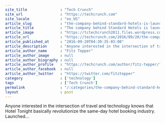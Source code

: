 ```yaml
---
site_title               : "Tech Crunch"
site_url                 : "https://techcrunch.com"
site_locale              : "en_US"
article_slug             : "the-company-behind-standard-hotels-is-launching-one-night-a-same-day-booking-app-to-rival-hotel-tonight"
article_title            : "The company behind Standard Hotels is launching One Night, a same-day booking app to rival Hotel Tonight"
article_image            : "https://tctechcrunch2011.files.wordpress.com/2016/09/gettyimages-517791379.jpg?w=764&h=400&crop=1"
article_url              : "https://techcrunch.com/2016/09/20/the-company-behind-standard-hotels-is-launching-one-night-a-same-day-booking-app-to-rival-hotel-tonight/"
article_published_at     : "2016-09-20T04:30:35-03:00"
article_description      : "Anyone interested in the intersection of travel and technology knows that Hotel Tonight basically revolutionize the same-day hotel booking industry. Launched..."
article_author_name      : "Fitz Tepper"
article_author_image     : null
article_author_biography : null
article_author_profile   : "https://techcrunch.com/author/fitz-tepper/"
article_author_facebook  : null
article_author_twitter   : "https://twitter.com/fitztepper"
category                 : ['technology']
tags                     : ['Tech Crunch']
permalink                : "/:categories/the-company-behind-standard-hotels-is-launching-one-night-a-same-day-booking-app-to-rival-hotel-tonight/"
layout                   : post
---
```


Anyone interested in the intersection of travel and technology knows that Hotel Tonight basically revolutionize the same-day hotel booking industry. Launched...
